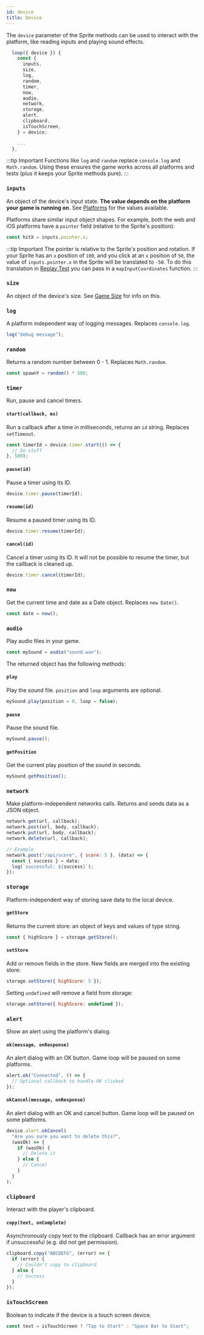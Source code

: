 ```yaml
---
id: device
title: Device
---
```


The `device` parameter of the Sprite methods can be used to interact with the platform, like reading inputs and playing sound effects.

```js
  loop({ device }) {
    const {
      inputs,
      size,
      log,
      random,
      timer,
      now,
      audio,
      network,
      storage,
      alert,
      clipboard,
      isTouchScreen,
    } = device;

    ...
  },
```

:::tip Important
Functions like `log` and `random` replace `console.log` and `Math.random`. Using these ensures the game works across all platforms and tests (plus it keeps your Sprite methods pure).
:::

### `inputs`

An object of the device's input state. **The value depends on the platform your game is running on**. See [Platforms](web.md) for the values available.

Platforms share similar input object shapes. For example, both the web and iOS platforms have a `pointer` field (relative to the Sprite's position):

```js
const hitX = inputs.pointer.x;
```

:::tip Important
The pointer is relative to the Sprite's position and rotation. If your Sprite has an `x` position of `100`, and you click at an `x` position of `50`, the value of `inputs.pointer.x` in the Sprite will be translated to `-50`. To do this translation in [Replay Test](test.md) you can pass in a `mapInputCoordinates` function.
:::

### `size`

An object of the device's size. See [Game Size](game-size.md) for info on this.

### `log`

A platform independent way of logging messages. Replaces `console.log`.

```js
log("debug message");
```

### `random`

Returns a random number between 0 - 1. Replaces `Math.random`.

```js
const spawnY = random() * 500;
```

### `timer`

Run, pause and cancel timers.

#### `start(callback, ms)`

Run a callback after a time in milliseconds, returns an `id` string. Replaces `setTimeout`.

```js
const timerId = device.timer.start(() => {
  // Do stuff
}, 500);
```

#### `pause(id)`

Pause a timer using its ID.

```js
device.timer.pause(timerId);
```

#### `resume(id)`

Resume a paused timer using its ID.

```js
device.timer.resume(timerId);
```

#### `cancel(id)`

Cancel a timer using its ID. It will not be possible to resume the timer, but the callback is cleaned up.

```js
device.timer.cancel(timerId);
```

### `now`

Get the current time and date as a Date object. Replaces `new Date()`.

```js
const date = now();
```

### `audio`

Play audio files in your game.

```js
const mySound = audio("sound.wav");
```

The returned object has the following methods:

#### `play`

Play the sound file. `position` and `loop` arguments are optional.

```js
mySound.play(position = 0, loop = false);
```

#### `pause`

Pause the sound file.

```js
mySound.pause();
```

#### `getPosition`

Get the current play position of the sound in seconds.

```js
mySound.getPosition();
```

### `network`

Make platform-independent networks calls. Returns and sends data as a JSON object.

```js
network.get(url, callback);
network.post(url, body, callback);
network.put(url, body, callback);
network.delete(url, callback);

// Example
network.post("/api/score", { score: 5 }, (data) => {
  const { success } = data;
  log(`successful: ${success}`);
});
```

### `storage`

Platform-independent way of storing save data to the local device.

#### `getStore`

Returns the current store: an object of keys and values of type string.

```js
const { highScore } = storage.getStore();
```

#### `setStore`

Add or remove fields in the store. New fields are merged into the existing store:

```js
storage.setStore({ highScore: 5 });
```

Setting `undefined` will remove a field from storage:

```js
storage.setStore({ highScore: undefined });
```

### `alert`

Show an alert using the platform's dialog.

#### `ok(message, onResponse)`

An alert dialog with an OK button. Game loop will be paused on some platforms.

```js
alert.ok("Connected", () => {
  // Optional callback to handle OK clicked
});
```

#### `okCancel(message, onResponse)`

An alert dialog with an OK and cancel button. Game loop will be paused on some platforms.

```js
device.alert.okCancel(
  "Are you sure you want to delete this?",
  (wasOk) => {
    if (wasOk) {
      // Delete it
    } else {
      // Cancel
    }
  }
);
```

### `clipboard`

Interact with the player's clipboard.

#### `copy(text, onComplete)`

Asynchronously copy text to the clipboard. Callback has an error argument if unsuccessful (e.g. did not get permission).

```js
clipboard.copy("ABCDEFG", (error) => {
  if (error) {
    // Couldn't copy to clipboard
  } else {
    // Success
  }
});
```

### `isTouchScreen`

Boolean to indicate if the device is a touch screen device.

```js
const text = isTouchScreen ? "Tap to Start" : "Space Bar to Start";
```
